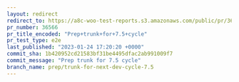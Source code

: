 ```yaml
---
layout: redirect
redirect_to: https://a8c-woo-test-reports.s3.amazonaws.com/public/pr/36566/e2e/index.html
pr_number: 36566
pr_title_encoded: "Prep+trunk+for+7.5+cycle"
pr_test_type: e2e
last_published: "2023-01-24 17:20:20 +0000"
commit_sha: 1b420952cd21583bf31be4495dfac2ab991009f7
commit_message: "Prep trunk for 7.5 cycle"
branch_name: prep/trunk-for-next-dev-cycle-7.5
---
```

